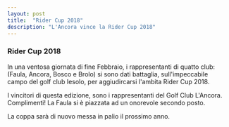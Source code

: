 ```yaml
---
layout: post
title:  "Rider Cup 2018"
description: "L'Ancora vince la Rider Cup 2018"
---
```


### Rider Cup 2018

In una ventosa giornata di fine Febbraio, i rappresentanti di quatto club: (Faula, Ancora, Bosco e Brolo) si sono dati battaglia, sull'impeccabile campo del golf club Iesolo, per aggiudircarsi l'ambita Rider Cup 2018.

I vincitori di questa edizione, sono i rappresentanti del Golf Club L'Ancora. Complimenti!
La Faula si è piazzata ad un onorevole secondo posto.

La coppa sarà di nuovo messa in palio il prossimo anno.


